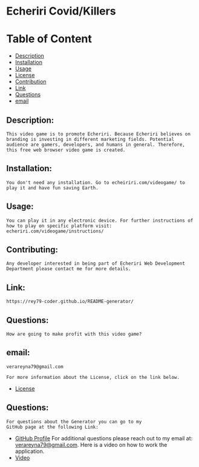 
# Echeriri Covid/Killers

# Table of Content

- [Description](#Description)
- [Installation](#Installation)
- [Usage](#Usage)
- [License](#Licenses)
- [Contribution](#Contribution)
- [Link](#Link)
- [Questions](#Questions)
- [email](#email)

## Description:
    This video game is to promote Echeriri. Because Echeriri believes on branding is investing in different marketing fields. Potential audience are gamers, developers, and humans in general. Therefore, this free web browser video game is created. 
## Installation:
    You don't need any installation. Go to echeiriri.com/videogame/ to play it and have fun saving Earth.
## Usage:
    You can play it in any electronic device. For further instructions of how to play on specific platform visit: echeriri.com/videogame/instructions/
## Contributing:
    Any developer interested in being part of Echeriri Web Development Department please contact me for more details.
## Link:
    https://rey79-coder.github.io/README-generator/
## Questions:
    How are going to make profit with this video game?
## email:
    verareyna79@gmail.com

    For more information about the License, click on the link below.
    
- [License](https://opensource.org/licenses/undefined)
## Questions:
    For questions about the Generator you can go to my 
    GitHub page at the following Link: 
- [GitHub Profile](https://github.com/undefined)
For additional questions please reach out to my email at: verareyna79@gmail.com.
    Here is a video on how to work the application.
- [Video](https://youtu.be/HQAggkj8EWs)
